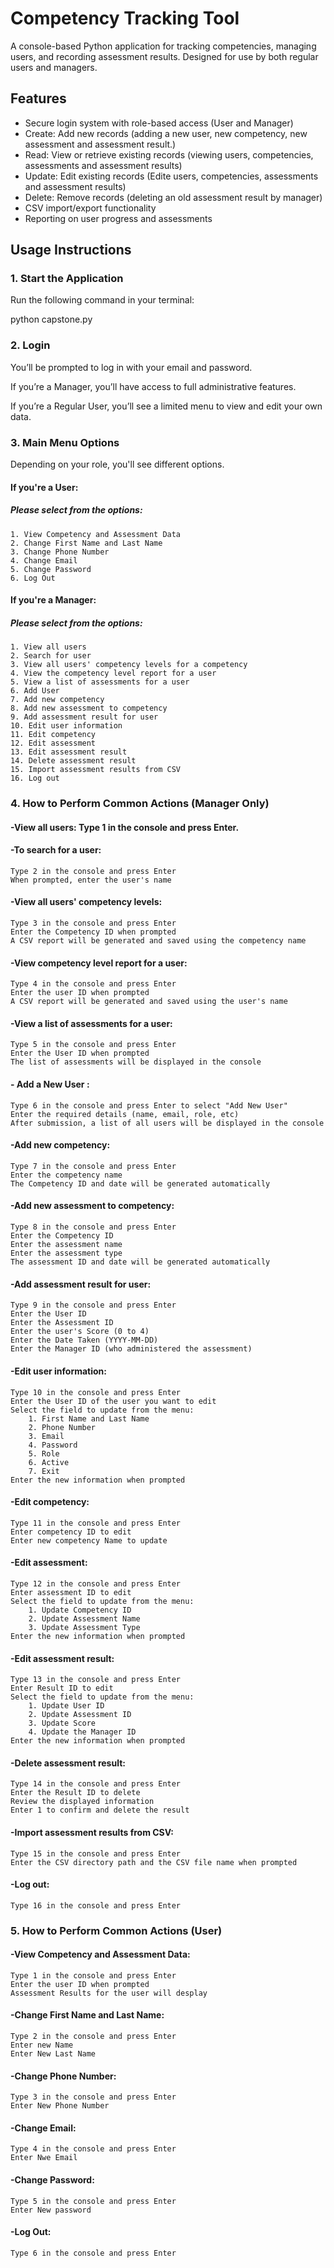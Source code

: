 # Competency Tracking Tool

A console-based Python application for tracking competencies, managing users, and recording assessment results. Designed for use by both regular users and managers.

## Features

- Secure login system with role-based access (User and Manager)
- Create: Add new records (adding a new user, new competency, new assessment and assessment result.)
- Read: View or retrieve existing records (viewing users, competencies, assessments and assessment results)
- Update: Edit existing records (Edite users, competencies, assessments and assessment results)
- Delete: Remove records (deleting an old assessment result by manager)
- CSV import/export functionality
- Reporting on user progress and assessments

## Usage Instructions

### 1. Start the Application

Run the following command in your terminal:

python capstone.py

### 2. Login

You’ll be prompted to log in with your email and password.

If you’re a Manager, you’ll have access to full administrative features.

If you’re a Regular User, you’ll see a limited menu to view and edit your own data.

### 3. Main Menu Options
Depending on your role, you'll see different options.

#### If you're a User:
##### Please select from the options:
    1. View Competency and Assessment Data
    2. Change First Name and Last Name
    3. Change Phone Number
    4. Change Email
    5. Change Password
    6. Log Out

#### If you're a Manager:
##### Please select from the options:
    1. View all users
    2. Search for user
    3. View all users' competency levels for a competency
    4. View the competency level report for a user
    5. View a list of assessments for a user
    6. Add User
    7. Add new competency
    8. Add new assessment to competency
    9. Add assessment result for user
    10. Edit user information
    11. Edit competency
    12. Edit assessment
    13. Edit assessment result
    14. Delete assessment result
    15. Import assessment results from CSV
    16. Log out

### 4. How to Perform Common Actions (Manager Only)
#### -View all users: Type 1 in the console and press Enter. 
#### -To search for a user:
    Type 2 in the console and press Enter
    When prompted, enter the user's name 
#### -View all users' competency levels:
    Type 3 in the console and press Enter
    Enter the Competency ID when prompted
    A CSV report will be generated and saved using the competency name
#### -View competency level report for a user:
    Type 4 in the console and press Enter
    Enter the user ID when prompted
    A CSV report will be generated and saved using the user's name
#### -View a list of assessments for a user:
    Type 5 in the console and press Enter
    Enter the User ID when prompted
    The list of assessments will be displayed in the console
#### - Add a New User :
    Type 6 in the console and press Enter to select "Add New User"
    Enter the required details (name, email, role, etc)    
    After submission, a list of all users will be displayed in the console
#### -Add new competency:
    Type 7 in the console and press Enter
    Enter the competency name 
    The Competency ID and date will be generated automatically
#### -Add new assessment to competency:
    Type 8 in the console and press Enter
    Enter the Competency ID
    Enter the assessment name
    Enter the assessment type  
    The assessment ID and date will be generated automatically
#### -Add assessment result for user:
    Type 9 in the console and press Enter
    Enter the User ID
    Enter the Assessment ID
    Enter the user's Score (0 to 4)
    Enter the Date Taken (YYYY-MM-DD)
    Enter the Manager ID (who administered the assessment)
#### -Edit user information:
    Type 10 in the console and press Enter
    Enter the User ID of the user you want to edit
    Select the field to update from the menu:
        1. First Name and Last Name
        2. Phone Number
        3. Email
        4. Password
        5. Role
        6. Active
        7. Exit
    Enter the new information when prompted
#### -Edit competency:
    Type 11 in the console and press Enter
    Enter competency ID to edit
    Enter new competency Name to update
#### -Edit assessment:
    Type 12 in the console and press Enter
    Enter assessment ID to edit
    Select the field to update from the menu:    
        1. Update Competency ID
        2. Update Assessment Name
        3. Update Assessment Type
    Enter the new information when prompted
#### -Edit assessment result:
    Type 13 in the console and press Enter
    Enter Result ID to edit
    Select the field to update from the menu:
        1. Update User ID
        2. Update Assessment ID
        3. Update Score
        4. Update the Manager ID
    Enter the new information when prompted
#### -Delete assessment result:
    Type 14 in the console and press Enter
    Enter the Result ID to delete
    Review the displayed information
    Enter 1 to confirm and delete the result
#### -Import assessment results from CSV:
    Type 15 in the console and press Enter
    Enter the CSV directory path and the CSV file name when prompted
#### -Log out:
    Type 16 in the console and press Enter

### 5. How to Perform Common Actions (User)
#### -View Competency and Assessment Data:
    Type 1 in the console and press Enter
    Enter the user ID when prompted
    Assessment Results for the user will desplay
#### -Change First Name and Last Name:
    Type 2 in the console and press Enter
    Enter new Name
    Enter New Last Name
#### -Change Phone Number:
    Type 3 in the console and press Enter
    Enter New Phone Number
#### -Change Email:
    Type 4 in the console and press Enter
    Enter Nwe Email
#### -Change Password:
    Type 5 in the console and press Enter
    Enter New password
#### -Log Out:
    Type 6 in the console and press Enter



